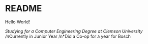 # README
Hello World! 

*Studying for a Computer Engineering Degree at Clemson University
/n*Currently in Junior Year 
/n*Did a Co-op for a year for Bosch
